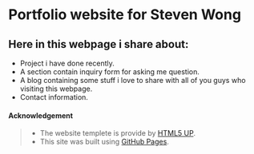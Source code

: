 # Portfolio website for Steven Wong

## Here in this webpage i share about:
- Project i have done recently.
- A section contain inquiry form for asking me question.
- A blog containing some stuff i love to share with all of you guys who visiting this webpage.
- Contact information.

#### Acknowledgement
>- The website templete is provide by [HTML5 UP](https://html5up.net/).
>- This site was built using [GitHub Pages](https://pages.github.com/).
